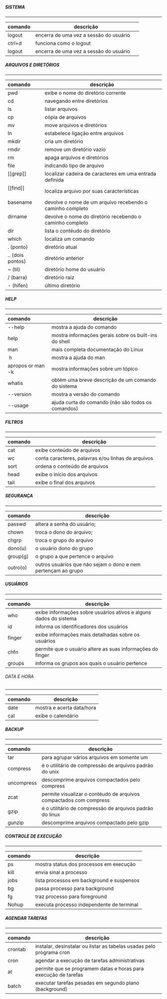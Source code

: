 
##### SISTEMA
***

|comando| descrição|
|:-----------|-----------|
| logout | encerra de uma vez a sessão do usuário      | 
| ctrl+d | funciona como o logout      | 
| logout | encerra de uma vez a sessão do usuário      | 

##### ARQUIVOS E DIRETÓRIOS
***

| comando | descrição |
|:------------|-----------|
| pwd| exibe o nome do diretório corrente|
|cd              | navegando entre diretórios|
|ls               | listar arquivos|
|cp               | cópia de arquivos|
|mv               | move arquivos e diretórios|
|ln               | estabelece ligação entre arquivos|
|mkdir            | cria um diretório|
|rmdir            | remove um diretório vazio|
|rm               | apaga arquivos e diretórios|
|file            | indicando tipo de arquivo|
|[[grep]]             | localizar cadeira de caracteres em uma entrada definida|
|[[find]]            | localiza arquivo por suas características|
|basename        | devolve o nome de um arquivo recebendo o caminho completo|
|dirname          | devolve o nome do diretório recebendo o caminho completo|
|dir              | lista o contéudo do diretório|
|which| localiza um comando|
|. (ponto)| diretório atual|
|.. (dois pontos) | diretório anterior|
|~ (til)        | diretório home do usuário|
|/ (barra)      | diretório raiz|
|- (hífen)       |último diretório|

##### HELP
***

|comando|descrição|
|:----|---|
| --help | mostra a ajuda do comando |
| help | mostra informações gerais sobre os built-ins do shell |
| man | mais completa documentação do Linux |
| h  | mostra a ajuda do man|
| apropos or man -k | mostra informações sobre um tópico|
| whatis | obtém uma breve descrição de um comando do sistema|
| --version | mostra a versão do comando|
| --usage | ajuda curta do comando (não são todos os comandos)|

##### FILTROS
***

|comando|descrição|
|:----|---|
| cat | exibe conteúdo de arquivos |
| wc | conta caracteres, palavras e/ou linhas de arquivos
| sort | ordena o conteúdo de arquivos
| head | exibe o início dos arquivos
| tail | exibe o final dos arquivos

##### SEGURANÇA
***

| comando | descrição |
|:-------|--------|
|passwd | altera a senha do usuário;                                  |
|chown| troca o dono do arquivo;
|chgrp | troca o grupo do arquivo
|dono(u) | o usuário dono do grupo
|group(g) | o grupo a que pertence o arquivo
|outro(o) | outros usuários que não sejam o dono e nem pertençam ao grupo

##### USUÁRIOS
***

| comando | descrição |
|:------|-------|
|who    | exibe informações sobre usuários ativos e alguns dados do sistema
|id     | informa os identificadores dos usuários
|finger | exibe informações mais detalhadas sobre os usuários
|chfn   | permite que o usuário altere as suas informações do finger
|groups | informa os grupos aos quais o usuário pertence

###### DATA E HORA
***

| comando | descrição |
|:----|----|
|date | mostra e acerta data/hora
|cal  | exibe o calendário

##### BACKUP
***

|comando|descrição|
|:-----|------|
|tar        | para agrupar vários arquivos em somente um|
|compress   | é o utilitário de compressão de arquivos padrão do unix|
|uncompress | descomprime arquivos compactados pelo compress|
|zcat       | permite visualizar o contéudo de arquivos compactados com compress|
|gzip       | é o utilitário de compressão de arquivos padrão do linux|
|gunzip     | descomprime arquivos compactado pelo gzip|

##### CONTROLE DE EXECUÇÃO
***

| comando | descrição |
|:-----|------|
| ps | mostra status dos processos em execução|
|kill  | envia sinal a processo
|jobs  | lista processos em background e suspensos
|bg    | passa processo para background
|fg    | traz processo para foreground
|Nohup | executa processo independente de terminal

##### AGENDAR TAREFAS
***

| comando | descrição |
|:-----|-----|
|crontab | instalar, desinstalar ou listar as tabelas usadas pelo programa cron
|cron | agendar a execução de tarefas administrativas
|at | permite que se programem datas e horas para execução de tarefas
|batch | executar tarefas pesadas em segundo plano (background)


  

